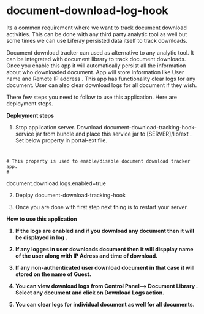 document-download-log-hook
==========================

Its a common requirement where we want to track document download activities. 
This can be done with any third party analytic tool as well but some times we can use Liferay persisted data itself to track downloads.


Document download tracker can used as alternative to any analytic tool. It can be integrated with document library  to track document downloads.
Once you enable this app it will automatically persist all the information about who downloaded document. App will store information like User name and Remote IP address . 
This app has functionality clear logs for any document. 
User can also clear download logs for all document if they wish.


There few steps you need to follow to use this application. Here are deployment steps.

<b>Deployment steps</b>

1) Stop application server.
Download document-download-tracking-hook-service jar from bundle and place this service jar to [SERVER]/lib/ext .
Set below property in portal-ext file.

 #
    # This property is used to enable/disable document download tracker app.
    # 
   document.download.logs.enabled=true
   

2) Deplpy document-download-tracking-hook

3) Once you are done with first step next thing is to restart your server. 


<b>How to use this application</p>

1) If the logs are enabled and if you download any document then it will be displayed in log .

2) If any logges in user downloads document then it will dispplay name of the user along with IP Adress and time of download.

3) If any non-authenticated user download document in that case it will stored on the name of Guest.

4) You can view download logs from Control Panel--> Document Library . Select any document and click on Download Logs action.

5) You can clear logs for individual document as well for all documents.
